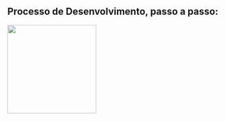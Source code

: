 
## Processo de Desenvolvimento, passo a passo:
<a href="conclusion.md"><img src="../readme-imgs/seta-verde.png" width="200"/></a>
